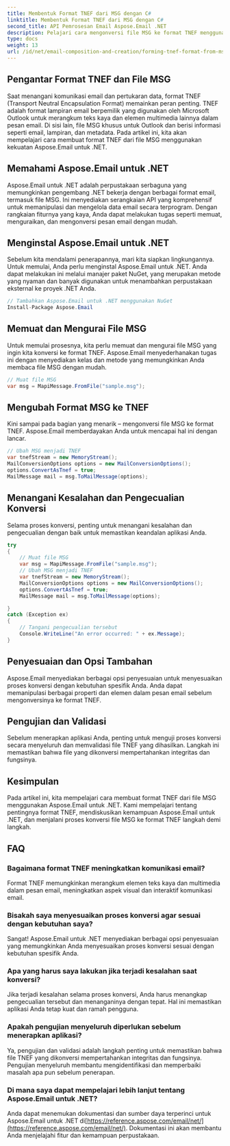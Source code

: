 ```yaml
---
title: Membentuk Format TNEF dari MSG dengan C#
linktitle: Membentuk Format TNEF dari MSG dengan C#
second_title: API Pemrosesan Email Aspose.Email .NET
description: Pelajari cara mengonversi file MSG ke format TNEF menggunakan Aspose.Email untuk .NET. Buat konten email yang kaya dengan lancar.
type: docs
weight: 13
url: /id/net/email-composition-and-creation/forming-tnef-format-from-msg-with-csharp/
---
```


##  Pengantar Format TNEF dan File MSG

Saat menangani komunikasi email dan pertukaran data, format TNEF (Transport Neutral Encapsulation Format) memainkan peran penting. TNEF adalah format lampiran email berpemilik yang digunakan oleh Microsoft Outlook untuk merangkum teks kaya dan elemen multimedia lainnya dalam pesan email. Di sisi lain, file MSG khusus untuk Outlook dan berisi informasi seperti email, lampiran, dan metadata. Pada artikel ini, kita akan mempelajari cara membuat format TNEF dari file MSG menggunakan kekuatan Aspose.Email untuk .NET.

##  Memahami Aspose.Email untuk .NET

Aspose.Email untuk .NET adalah perpustakaan serbaguna yang memungkinkan pengembang .NET bekerja dengan berbagai format email, termasuk file MSG. Ini menyediakan serangkaian API yang komprehensif untuk memanipulasi dan mengelola data email secara terprogram. Dengan rangkaian fiturnya yang kaya, Anda dapat melakukan tugas seperti memuat, menguraikan, dan mengonversi pesan email dengan mudah.

##  Menginstal Aspose.Email untuk .NET

Sebelum kita mendalami penerapannya, mari kita siapkan lingkungannya. Untuk memulai, Anda perlu menginstal Aspose.Email untuk .NET. Anda dapat melakukan ini melalui manajer paket NuGet, yang merupakan metode yang nyaman dan banyak digunakan untuk menambahkan perpustakaan eksternal ke proyek .NET Anda.

```csharp
// Tambahkan Aspose.Email untuk .NET menggunakan NuGet
Install-Package Aspose.Email
```

##  Memuat dan Mengurai File MSG

Untuk memulai prosesnya, kita perlu memuat dan mengurai file MSG yang ingin kita konversi ke format TNEF. Aspose.Email menyederhanakan tugas ini dengan menyediakan kelas dan metode yang memungkinkan Anda membaca file MSG dengan mudah.

```csharp
// Muat file MSG
var msg = MapiMessage.FromFile("sample.msg");
```

##  Mengubah Format MSG ke TNEF

Kini sampai pada bagian yang menarik – mengonversi file MSG ke format TNEF. Aspose.Email memberdayakan Anda untuk mencapai hal ini dengan lancar.

```csharp
// Ubah MSG menjadi TNEF
var tnefStream = new MemoryStream();
MailConversionOptions options = new MailConversionOptions();
options.ConvertAsTnef = true;
MailMessage mail = msg.ToMailMessage(options);
```

##  Menangani Kesalahan dan Pengecualian Konversi

Selama proses konversi, penting untuk menangani kesalahan dan pengecualian dengan baik untuk memastikan keandalan aplikasi Anda.

```csharp
try
{
	// Muat file MSG
	var msg = MapiMessage.FromFile("sample.msg");
	// Ubah MSG menjadi TNEF
	var tnefStream = new MemoryStream();
	MailConversionOptions options = new MailConversionOptions();
	options.ConvertAsTnef = true;
	MailMessage mail = msg.ToMailMessage(options);

}
catch (Exception ex)
{
    // Tangani pengecualian tersebut
    Console.WriteLine("An error occurred: " + ex.Message);
}
```

##  Penyesuaian dan Opsi Tambahan

Aspose.Email menyediakan berbagai opsi penyesuaian untuk menyesuaikan proses konversi dengan kebutuhan spesifik Anda. Anda dapat memanipulasi berbagai properti dan elemen dalam pesan email sebelum mengonversinya ke format TNEF.

##  Pengujian dan Validasi

Sebelum menerapkan aplikasi Anda, penting untuk menguji proses konversi secara menyeluruh dan memvalidasi file TNEF yang dihasilkan. Langkah ini memastikan bahwa file yang dikonversi mempertahankan integritas dan fungsinya.

##  Kesimpulan

Pada artikel ini, kita mempelajari cara membuat format TNEF dari file MSG menggunakan Aspose.Email untuk .NET. Kami mempelajari tentang pentingnya format TNEF, mendiskusikan kemampuan Aspose.Email untuk .NET, dan menjalani proses konversi file MSG ke format TNEF langkah demi langkah.

## FAQ

### Bagaimana format TNEF meningkatkan komunikasi email?

Format TNEF memungkinkan merangkum elemen teks kaya dan multimedia dalam pesan email, meningkatkan aspek visual dan interaktif komunikasi email.

### Bisakah saya menyesuaikan proses konversi agar sesuai dengan kebutuhan saya?

Sangat! Aspose.Email untuk .NET menyediakan berbagai opsi penyesuaian yang memungkinkan Anda menyesuaikan proses konversi sesuai dengan kebutuhan spesifik Anda.

### Apa yang harus saya lakukan jika terjadi kesalahan saat konversi?

Jika terjadi kesalahan selama proses konversi, Anda harus menangkap pengecualian tersebut dan menanganinya dengan tepat. Hal ini memastikan aplikasi Anda tetap kuat dan ramah pengguna.

### Apakah pengujian menyeluruh diperlukan sebelum menerapkan aplikasi?

Ya, pengujian dan validasi adalah langkah penting untuk memastikan bahwa file TNEF yang dikonversi mempertahankan integritas dan fungsinya. Pengujian menyeluruh membantu mengidentifikasi dan memperbaiki masalah apa pun sebelum penerapan.

### Di mana saya dapat mempelajari lebih lanjut tentang Aspose.Email untuk .NET?

 Anda dapat menemukan dokumentasi dan sumber daya terperinci untuk Aspose.Email untuk .NET di[https://reference.aspose.com/email/net/](https://reference.aspose.com/email/net/). Dokumentasi ini akan membantu Anda menjelajahi fitur dan kemampuan perpustakaan.
